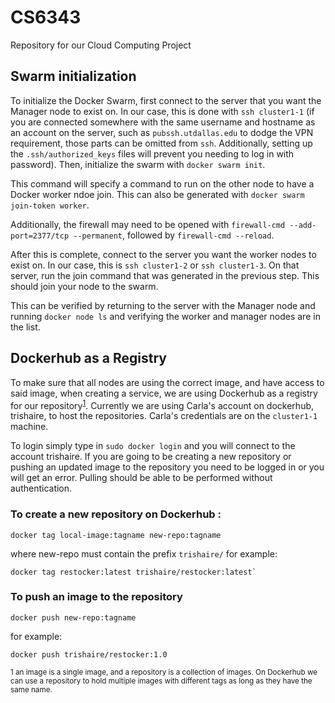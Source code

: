 # CS6343
Repository for our Cloud Computing Project

## Swarm initialization
To initialize the Docker Swarm, first connect to the server that you want the Manager node to exist on. In our case, this is done with `ssh cluster1-1` (if you are connected somewhere with the same username and hostname as an account on the server, such as `pubssh.utdallas.edu` to dodge the VPN requirement, those parts can be omitted from `ssh`. Additionally, setting up the `.ssh/authorized_keys` files will prevent you needing to log in with password). Then, initialize the swarm with `docker swarm init`.  

This command will specify a command to run on the other node to have a Docker worker ndoe join. This can also be generated with `docker swarm join-token worker`.  

Additionally, the firewall may need to be opened with `firewall-cmd --add-port=2377/tcp --permanent`, followed by `firewall-cmd --reload`.  

After this is complete, connect to the server you want the worker nodes to exist on. In our case, this is `ssh cluster1-2` or `ssh cluster1-3`. On that server, run the join command that was generated in the previous step. This should join your node to the swarm.  

This can be verified by returning to the server with the Manager node and running `docker node ls` and verifying the worker and manager nodes are in the list.  

## Dockerhub as a Registry
To make sure that all nodes are using the correct image, and have access to said image, when creating a service, we are using Dockerhub as a registry for our repository<sup>[1](#repositoryFootnote)</sup>. Currently we are using Carla's account on dockerhub, trishaire, to host the repositories. Carla's credentials are on the `cluster1-1` machine. 

To login simply type in `sudo docker login` and you will connect to the account trishaire. If you are going to be creating a new repository or pushing an updated image to the repository you need to be logged in or you will get an error. Pulling should be able to be performed without authentication.

### To create a new repository on Dockerhub :

```
docker tag local-image:tagname new-repo:tagname
```

where new-repo must contain the prefix `trishaire/` for example:

```
docker tag restocker:latest trishaire/restocker:latest`
```
### To push an image to the repository
```
docker push new-repo:tagname
```
for example:
```
docker push trishaire/restocker:1.0
```

<sub><a name="repositoryFootnote">1</a> an image is a single image, and a repository is a collection of images. On Dockerhub we can use a repository to hold multiple images with different tags as long as they have the same name.</sub>
